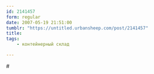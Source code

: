 ```yaml
---
id: 2141457
form: regular
date: 2007-05-19 21:51:00
tumblr: "https://untitled.urbansheep.com/post/2141457"
title:
tags:
    - контейнерный склад

---
```


<p>#</p>

